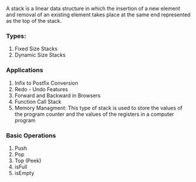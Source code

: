 A stack is a linear data structure in which the insertion of a new element and removal of an existing element takes place at the same end represented as the top of the stack.

### Types:
1. Fixed Size Stacks
2. Dynamic Size Stacks

### Applications
1. Infix to Postfix Conversion
2. Redo - Undo Features
3. Forward and Backward in Browsers
4. Function Call Stack
5. Memory Managment: This type of stack is used to store the values of the program counter and the values of the registers in a computer program

### Basic Operations
1. Push
2. Pop
3. Top (Peek)
4. isFull
5. isEmpty